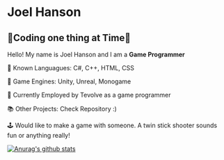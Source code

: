 # Joel Hanson

## 🐲Coding one thing at Time🦄



Hello! My name is Joel Hanson and I am a **Game Programmer**

🐼 Known Languagues: C#, C++, HTML, CSS

🍂 Game Engines: Unity, Unreal, Monogame

🍎 Currently Employed by Tevolve as a game programmer

📚 Other Projects: Check Repository :)

🕹️ Would like to make a game with someone. A twin stick shooter sounds fun or anything really!




















[![Anurag's github stats](https://github-readme-stats.vercel.app/api?username=squizyton)](https://github.com/anuraghazra/github-readme-stats)
